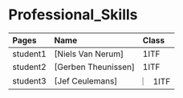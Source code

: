# Professional_Skills

| Pages    | Name                                                     | Class   |                                 
|:---------|:---------------------------------------------------------|:--------|
| student1 | [Niels Van Nerum]                                        | 1ITF  | 
| student2 | [Gerben Theunissen]                                      | 1ITF  | 
| student3 | [Jef Ceulemans]|                                         ︳ 1ITF  | 